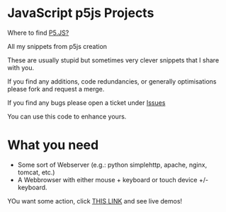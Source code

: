 # JavaScript p5js Projects
Where to find [P5.JS?](https://p5js.org)

All my snippets from p5js creation

These are usually stupid but sometimes very clever snippets that I share with you.

If you find any additions, code redundancies, or generally optimisations please fork and request a merge.

If you find any bugs please open a ticket under [Issues](https://github.com/PrinzJuliano/p5jsProjects/issues)

You can use this code to enhance yours.



# What you need
+ Some sort of Webserver (e.g.: python simplehttp, apache, nginx, tomcat, etc.)
+ A Webbrowser with either mouse + keyboard or touch device +/- keyboard.

YOu want some action, click [THIS LINK](https://apps.pjog.de) and see live demos!
